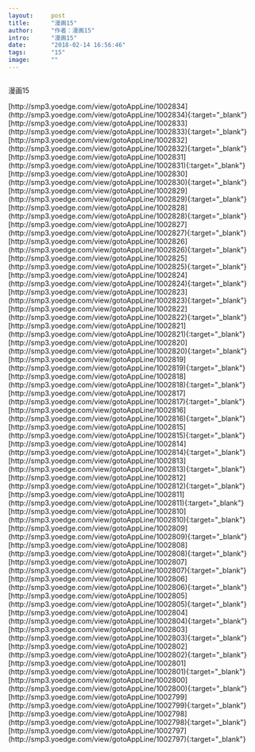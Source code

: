 ```yaml
---
layout:     post
title:      "漫画15"
author:     "作者：漫画15"
intro:      "漫画15"
date:       "2018-02-14 16:56:46"
tags:       "15"
image:      ""
---
```

<div style="text-align: center">
<p><img src=""/></p>
</div>
<p class="post-meta">
<span>漫画15</span>
</p>
[http://smp3.yoedge.com/view/gotoAppLine/1002834](http://smp3.yoedge.com/view/gotoAppLine/1002834){:target="_blank"}
[http://smp3.yoedge.com/view/gotoAppLine/1002833](http://smp3.yoedge.com/view/gotoAppLine/1002833){:target="_blank"}
[http://smp3.yoedge.com/view/gotoAppLine/1002832](http://smp3.yoedge.com/view/gotoAppLine/1002832){:target="_blank"}
[http://smp3.yoedge.com/view/gotoAppLine/1002831](http://smp3.yoedge.com/view/gotoAppLine/1002831){:target="_blank"}
[http://smp3.yoedge.com/view/gotoAppLine/1002830](http://smp3.yoedge.com/view/gotoAppLine/1002830){:target="_blank"}
[http://smp3.yoedge.com/view/gotoAppLine/1002829](http://smp3.yoedge.com/view/gotoAppLine/1002829){:target="_blank"}
[http://smp3.yoedge.com/view/gotoAppLine/1002828](http://smp3.yoedge.com/view/gotoAppLine/1002828){:target="_blank"}
[http://smp3.yoedge.com/view/gotoAppLine/1002827](http://smp3.yoedge.com/view/gotoAppLine/1002827){:target="_blank"}
[http://smp3.yoedge.com/view/gotoAppLine/1002826](http://smp3.yoedge.com/view/gotoAppLine/1002826){:target="_blank"}
[http://smp3.yoedge.com/view/gotoAppLine/1002825](http://smp3.yoedge.com/view/gotoAppLine/1002825){:target="_blank"}
[http://smp3.yoedge.com/view/gotoAppLine/1002824](http://smp3.yoedge.com/view/gotoAppLine/1002824){:target="_blank"}
[http://smp3.yoedge.com/view/gotoAppLine/1002823](http://smp3.yoedge.com/view/gotoAppLine/1002823){:target="_blank"}
[http://smp3.yoedge.com/view/gotoAppLine/1002822](http://smp3.yoedge.com/view/gotoAppLine/1002822){:target="_blank"}
[http://smp3.yoedge.com/view/gotoAppLine/1002821](http://smp3.yoedge.com/view/gotoAppLine/1002821){:target="_blank"}
[http://smp3.yoedge.com/view/gotoAppLine/1002820](http://smp3.yoedge.com/view/gotoAppLine/1002820){:target="_blank"}
[http://smp3.yoedge.com/view/gotoAppLine/1002819](http://smp3.yoedge.com/view/gotoAppLine/1002819){:target="_blank"}
[http://smp3.yoedge.com/view/gotoAppLine/1002818](http://smp3.yoedge.com/view/gotoAppLine/1002818){:target="_blank"}
[http://smp3.yoedge.com/view/gotoAppLine/1002817](http://smp3.yoedge.com/view/gotoAppLine/1002817){:target="_blank"}
[http://smp3.yoedge.com/view/gotoAppLine/1002816](http://smp3.yoedge.com/view/gotoAppLine/1002816){:target="_blank"}
[http://smp3.yoedge.com/view/gotoAppLine/1002815](http://smp3.yoedge.com/view/gotoAppLine/1002815){:target="_blank"}
[http://smp3.yoedge.com/view/gotoAppLine/1002814](http://smp3.yoedge.com/view/gotoAppLine/1002814){:target="_blank"}
[http://smp3.yoedge.com/view/gotoAppLine/1002813](http://smp3.yoedge.com/view/gotoAppLine/1002813){:target="_blank"}
[http://smp3.yoedge.com/view/gotoAppLine/1002812](http://smp3.yoedge.com/view/gotoAppLine/1002812){:target="_blank"}
[http://smp3.yoedge.com/view/gotoAppLine/1002811](http://smp3.yoedge.com/view/gotoAppLine/1002811){:target="_blank"}
[http://smp3.yoedge.com/view/gotoAppLine/1002810](http://smp3.yoedge.com/view/gotoAppLine/1002810){:target="_blank"}
[http://smp3.yoedge.com/view/gotoAppLine/1002809](http://smp3.yoedge.com/view/gotoAppLine/1002809){:target="_blank"}
[http://smp3.yoedge.com/view/gotoAppLine/1002808](http://smp3.yoedge.com/view/gotoAppLine/1002808){:target="_blank"}
[http://smp3.yoedge.com/view/gotoAppLine/1002807](http://smp3.yoedge.com/view/gotoAppLine/1002807){:target="_blank"}
[http://smp3.yoedge.com/view/gotoAppLine/1002806](http://smp3.yoedge.com/view/gotoAppLine/1002806){:target="_blank"}
[http://smp3.yoedge.com/view/gotoAppLine/1002805](http://smp3.yoedge.com/view/gotoAppLine/1002805){:target="_blank"}
[http://smp3.yoedge.com/view/gotoAppLine/1002804](http://smp3.yoedge.com/view/gotoAppLine/1002804){:target="_blank"}
[http://smp3.yoedge.com/view/gotoAppLine/1002803](http://smp3.yoedge.com/view/gotoAppLine/1002803){:target="_blank"}
[http://smp3.yoedge.com/view/gotoAppLine/1002802](http://smp3.yoedge.com/view/gotoAppLine/1002802){:target="_blank"}
[http://smp3.yoedge.com/view/gotoAppLine/1002801](http://smp3.yoedge.com/view/gotoAppLine/1002801){:target="_blank"}
[http://smp3.yoedge.com/view/gotoAppLine/1002800](http://smp3.yoedge.com/view/gotoAppLine/1002800){:target="_blank"}
[http://smp3.yoedge.com/view/gotoAppLine/1002799](http://smp3.yoedge.com/view/gotoAppLine/1002799){:target="_blank"}
[http://smp3.yoedge.com/view/gotoAppLine/1002798](http://smp3.yoedge.com/view/gotoAppLine/1002798){:target="_blank"}
[http://smp3.yoedge.com/view/gotoAppLine/1002797](http://smp3.yoedge.com/view/gotoAppLine/1002797){:target="_blank"}


